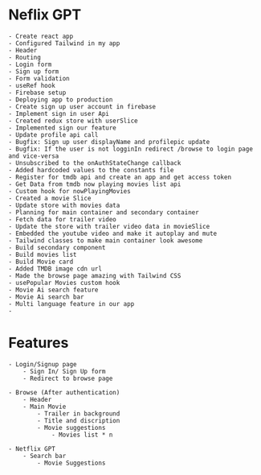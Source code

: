 # Neflix GPT
    - Create react app
    - Configured Tailwind in my app
    - Header
    - Routing
    - Login form 
    - Sign up form
    - Form validation
    - useRef hook
    - Firebase setup
    - Deploying app to production
    - Create sign up user account in firebase
    - Implement sign in user Api
    - Created redux store with userSlice
    - Implemented sign our feature
    - Update profile api call
    - Bugfix: Sign up user displayName and profilepic update
    - Bugfix: If the user is not logginIn redirect /browse to login page and vice-versa
    - Unsubscribed to the onAuthStateChange callback
    - Added hardcoded values to the constants file
    - Register for tmdb api and create an app and get access token
    - Get Data from tmdb now playing movies list api
    - Custom hook for nowPlayingMovies
    - Created a movie Slice
    - Update store with movies data
    - Planning for main container and secondary container
    - Fetch data for trailer video
    - Update the store with trailer video data in movieSlice
    - Embedded the youtube video and make it autoplay and mute
    - Tailwind classes to make main container look awesome
    - Build secondary component
    - Build movies list
    - Build Movie card
    - Added TMDB image cdn url
    - Made the browse page amazing with Tailwind CSS 
    - usePopular Movies custom hook
    - Movie Ai search feature
    - Movie Ai search bar
    - Multi language feature in our app
    - 

# Features 
    - Login/Signup page
        - Sign In/ Sign Up form
        - Redirect to browse page

    - Browse (After authentication)
        - Header
        - Main Movie
            - Trailer in background
            - Title and discription
            - Movie suggestions 
                - Movies list * n
    
    - Netflix GPT
        - Search bar
            - Movie Suggestions
            
        